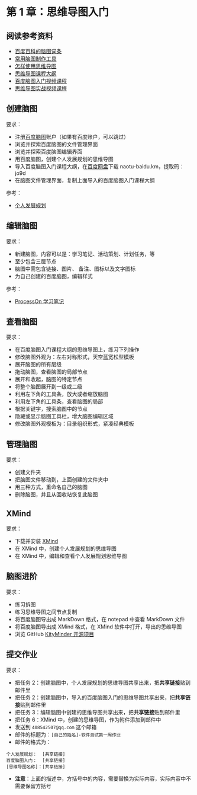 # 第 1 章：思维导图入门

## 阅读参考资料

- [百度百科的脑图词条](https://baike.baidu.com/item/思维导图/563801?fr=aladdin)
- [常用脑图制作工具](http://www.woshipm.com/pd/129895.html?_t=t)
- [怎样使用思维导图](https://www.zhihu.com/question/19651621)
- [思维导图课程大纲](http://naotu.baidu.com/file/148f16a6ce4a71fc711b81e5a92c8c24?token=c0ec144d6f9223b2)
- [百度脑图入门视频课程](https://www.bilibili.com/video/BV1R4411G7hb)
- [思维导图实战视频课程](https://www.bilibili.com/video/BV1rE411f7SY)

## 创建脑图

要求：
- 注册[百度脑图](https://naotu.baidu.com)账户（如果有百度账户，可以跳过）
- 浏览并探索百度脑图的文件管理界面
- 浏览并探索百度脑图编辑界面
- 用百度脑图，创建个人发展规划的思维导图
- 导入百度脑图入门课程大纲，在[百度网盘](https://pan.baidu.com/s/1FO1Z1tqMz6i74elhDnqIyA)下载 naotu-baidu.km，提取码：jo9d
- 在脑图文件管理界面，复制上面导入的百度脑图入门课程大纲

参考：
- [个人发展规划](http://processon.com/view/584eb7c7e4b031ce5459e95c)

## 编辑脑图

要求：
- 新建脑图，内容可以是：学习笔记、活动策划、计划任务，等
- 至少包含三层节点
- 脑图中需包含链接、图片、 备注、图标以及文字图标
- 为自己创建的百度脑图，编辑样式

参考：
- [ProcessOn 学习笔记](https://processon.com/view/57ceb4fee4b0942d7a555b18)

## 查看脑图

要求：
- 在百度脑图入门课程大纲的思维导图上，练习下列操作
- 修改脑图外观为：左右对称形式，天空蓝宽松型模板
- 展开脑图的所有层级
- 拖动脑图，查看脑图的局部节点
- 展开和收起，脑图的特定节点
- 将整个脑图展开到一级或二级
- 利用左下角的工具条，放大或者缩放脑图
- 利用左下角的工具条，查看脑图的局部
- 根据关键字，搜索脑图中的节点
- 隐藏或显示脑图工具栏，增大脑图编辑区域
- 修改脑图外观模板为：目录组织形式，紧凑经典模板

## 管理脑图

要求：
- 创建文件夹
- 把脑图文件移动到，上面创建的文件夹中
- 用三种方式，重命名自己的脑图
- 删除脑图，并且从回收站恢复此脑图

## XMind

要求：
- 下载并安装 [XMind](https://www.xmind.cn/)
- 在 XMind 中，创建个人发展规划的思维导图
- 在 XMind 中，编辑和查看个人发展规划思维导图

## 脑图进阶

要求：
- 练习拆图
- 练习思维导图之间节点复制
- 将百度脑图导出成 MarkDown 格式，在 notepad 中查看 MarkDown 文件
- 将百度脑图导出成 XMind 格式，在 XMind 软件中打开，导出的思维导图
- 浏览 GitHub [KityMinder 开源项目](https://gitee.com/snow2zhou/kityminder-editor)

## 提交作业

要求：
- 把任务 2：创建脑图中，个人发展规划的思维导图共享出来，把**共享链接**贴到邮件里
- 把任务 2：创建脑图中，导入的百度脑图入门的思维导图共享出来，把**共享链接**贴到邮件里
- 把任务 3：编辑脑图中创建的思维导图共享出来，把**共享链接**贴到邮件里
- 把任务 6：XMind 中，创建的思维导图，作为附件添加到邮件中
- 发送到 `408542507@qq.com` 这个邮箱
- 邮件的标题为：`[自己的姓名]-软件测试第一周作业`
- 邮件的格式为：

```
个人发展规划：  [共享链接]
百度脑图入门：  [共享链接]
[思维导图名称]：[共享链接]
```
- **注意**：上面的描述中，方括号中的内容，需要替换为实际内容，实际内容中不需要保留方括号
